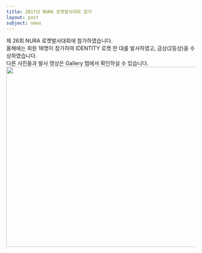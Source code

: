 ```yaml
---
title: 2017년 NURA 로켓발사대회 참가
layout: post
subject: news
---
```

제 26회 NURA 로켓발사대회에 참가하였습니다.<br/>
올해에는 회원 18명이 참가하여 IDENTITY 로켓 한 대를 발사하였고, 금상(2등상)을 수상하였습니다.<br/>
다른 사진들과 발사 영상은 Gallery 탭에서 확인하실 수 있습니다.<br/>
<img src="https://github.com/hsb6350/hanaro.github.io/blob/master/assets/acts/2017NURA.jpg?raw=true" width="720" height="480"/>

